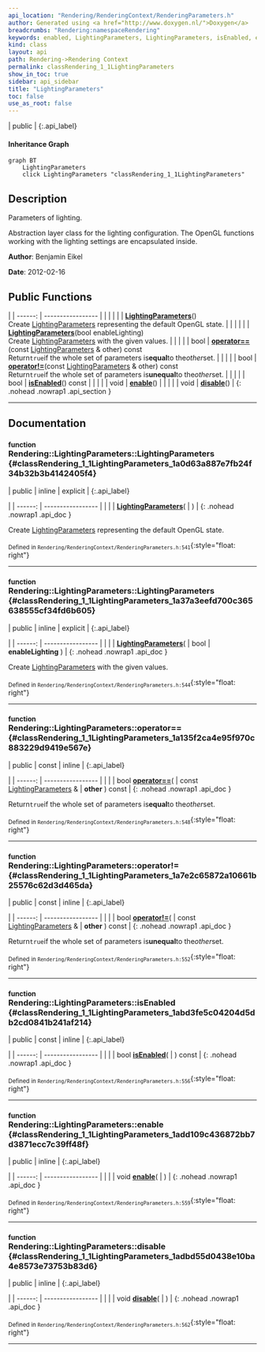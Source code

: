 ```yaml
---
api_location: "Rendering/RenderingContext/RenderingParameters.h"
author: Generated using <a href="http://www.doxygen.nl/">Doxygen</a>
breadcrumbs: "Rendering:namespaceRendering"
keywords: enabled, LightingParameters, LightingParameters, isEnabled, enable, disable
kind: class
layout: api
path: Rendering->Rendering Context
permalink: classRendering_1_1LightingParameters
show_in_toc: true
sidebar: api_sidebar
title: "LightingParameters"
toc: false
use_as_root: false
---
```


| public |
{:.api_label}

#### Inheritance Graph

```mermaid
graph BT
	LightingParameters
	click LightingParameters "classRendering_1_1LightingParameters"
```

## Description

Parameters of lighting.

Abstraction layer class for the lighting configuration. The OpenGL functions working with the lighting settings are encapsulated inside.

**Author**: Benjamin Eikel



**Date**: 2012-02-16





## Public Functions

|
| ------: | ----------------- |
|  | |
|  | **[LightingParameters](#classRendering_1_1LightingParameters_1a0d63a887e7fb24f34b32b3b4142405f4)**() <br/> Create [LightingParameters](classRendering_1_1LightingParameters) representing the default OpenGL state. |
|  | |
|  | **[LightingParameters](#classRendering_1_1LightingParameters_1a37a3eefd700c365638555cf34fd6b605)**(bool enableLighting) <br/> Create [LightingParameters](classRendering_1_1LightingParameters) with the given values. |
|  | |
| bool | **[operator==](#classRendering_1_1LightingParameters_1a135f2ca4e95f970c883229d9419e567e)**(const [LightingParameters](classRendering_1_1LightingParameters) & other) const <br/> Return`true`if the whole set of parameters is**equal**to the*other*set. |
|  | |
| bool | **[operator!=](#classRendering_1_1LightingParameters_1a7e2c65872a10661b25576c62d3d465da)**(const [LightingParameters](classRendering_1_1LightingParameters) & other) const <br/> Return`true`if the whole set of parameters is**unequal**to the*other*set. |
|  | |
| bool | **[isEnabled](#classRendering_1_1LightingParameters_1abd3fe5c04204d5db2cd0841b241af214)**() const |
|  | |
| void | **[enable](#classRendering_1_1LightingParameters_1add109c436872bb7d3871ecc7c39ff48f)**() |
|  | |
| void | **[disable](#classRendering_1_1LightingParameters_1adbd55d0438e10ba4e8573e73753b83d6)**() |
{: .nohead .nowrap1 .api_section }


-------------------------------------------------------------------

## Documentation

### <small>function</small><br/> Rendering::LightingParameters::LightingParameters {#classRendering_1_1LightingParameters_1a0d63a887e7fb24f34b32b3b4142405f4}

| public | inline | explicit |
{:.api_label}

|
| ------: | ----------------- |
|  |
|  **[LightingParameters](#classRendering_1_1LightingParameters_1a0d63a887e7fb24f34b32b3b4142405f4)**( |  ) |
{: .nohead .nowrap1 .api_doc }

Create [LightingParameters](classRendering_1_1LightingParameters) representing the default OpenGL state.





<sub>Defined in `Rendering/RenderingContext/RenderingParameters.h:541`</sub>{:style="float: right"}

-------------------------------------------------------------------

### <small>function</small><br/> Rendering::LightingParameters::LightingParameters {#classRendering_1_1LightingParameters_1a37a3eefd700c365638555cf34fd6b605}

| public | inline | explicit |
{:.api_label}

|
| ------: | ----------------- |
|  |
|  **[LightingParameters](#classRendering_1_1LightingParameters_1a37a3eefd700c365638555cf34fd6b605)**( | bool | **enableLighting** ) |
{: .nohead .nowrap1 .api_doc }

Create [LightingParameters](classRendering_1_1LightingParameters) with the given values.





<sub>Defined in `Rendering/RenderingContext/RenderingParameters.h:544`</sub>{:style="float: right"}

-------------------------------------------------------------------

### <small>function</small><br/> Rendering::LightingParameters::operator== {#classRendering_1_1LightingParameters_1a135f2ca4e95f970c883229d9419e567e}

| public | const | inline |
{:.api_label}

|
| ------: | ----------------- |
|  |
| bool **[operator==](#classRendering_1_1LightingParameters_1a135f2ca4e95f970c883229d9419e567e)**( | const [LightingParameters](classRendering_1_1LightingParameters) & | **other** ) const |
{: .nohead .nowrap1 .api_doc }

Return`true`if the whole set of parameters is**equal**to the*other*set.





<sub>Defined in `Rendering/RenderingContext/RenderingParameters.h:548`</sub>{:style="float: right"}

-------------------------------------------------------------------

### <small>function</small><br/> Rendering::LightingParameters::operator!= {#classRendering_1_1LightingParameters_1a7e2c65872a10661b25576c62d3d465da}

| public | const | inline |
{:.api_label}

|
| ------: | ----------------- |
|  |
| bool **[operator!=](#classRendering_1_1LightingParameters_1a7e2c65872a10661b25576c62d3d465da)**( | const [LightingParameters](classRendering_1_1LightingParameters) & | **other** ) const |
{: .nohead .nowrap1 .api_doc }

Return`true`if the whole set of parameters is**unequal**to the*other*set.





<sub>Defined in `Rendering/RenderingContext/RenderingParameters.h:552`</sub>{:style="float: right"}

-------------------------------------------------------------------

### <small>function</small><br/> Rendering::LightingParameters::isEnabled {#classRendering_1_1LightingParameters_1abd3fe5c04204d5db2cd0841b241af214}

| public | const | inline |
{:.api_label}

|
| ------: | ----------------- |
|  |
| bool **[isEnabled](#classRendering_1_1LightingParameters_1abd3fe5c04204d5db2cd0841b241af214)**( |  ) const |
{: .nohead .nowrap1 .api_doc }





<sub>Defined in `Rendering/RenderingContext/RenderingParameters.h:556`</sub>{:style="float: right"}

-------------------------------------------------------------------

### <small>function</small><br/> Rendering::LightingParameters::enable {#classRendering_1_1LightingParameters_1add109c436872bb7d3871ecc7c39ff48f}

| public | inline |
{:.api_label}

|
| ------: | ----------------- |
|  |
| void **[enable](#classRendering_1_1LightingParameters_1add109c436872bb7d3871ecc7c39ff48f)**( |  ) |
{: .nohead .nowrap1 .api_doc }





<sub>Defined in `Rendering/RenderingContext/RenderingParameters.h:559`</sub>{:style="float: right"}

-------------------------------------------------------------------

### <small>function</small><br/> Rendering::LightingParameters::disable {#classRendering_1_1LightingParameters_1adbd55d0438e10ba4e8573e73753b83d6}

| public | inline |
{:.api_label}

|
| ------: | ----------------- |
|  |
| void **[disable](#classRendering_1_1LightingParameters_1adbd55d0438e10ba4e8573e73753b83d6)**( |  ) |
{: .nohead .nowrap1 .api_doc }





<sub>Defined in `Rendering/RenderingContext/RenderingParameters.h:562`</sub>{:style="float: right"}

-------------------------------------------------------------------

